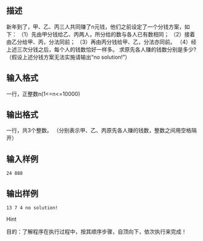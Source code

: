## 描述

新年到了，甲、乙、丙三人共同赚了n元钱，他们之前设定了一个分钱方案，如下： （1）先由甲分钱给乙、丙两人，所分给的数与各人已有数相同； （2）接着由乙分给甲、丙，分法同前； （3）再由丙分钱给甲、乙，分法亦同前。 （4）经上述三次分钱之后，每个人的钱数恰好一样多。 求原先各人赚的钱数分别是多少?（假设上述分钱方案无法实施请输出“no solution!”）

## 输入格式

一行，正整数n(1<=n<=10000) 

## 输出格式

一行，共3个整数。 （分别表示甲、乙、丙原先各人赚的钱数，整数之间用空格隔开）

## 输入样例

```plaintext
24 888 
```

## 输出样例

```plaintext
13 7 4 no solution!
```

Hint

目的：了解程序在执行过程中，按其顺序步骤，自顶向下，依次执行来完成！



 

